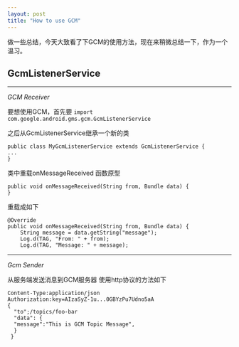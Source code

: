 ```yaml
---
layout: post
title: "How to use GCM"
---
```

做一些总结，今天大致看了下GCM的使用方法，现在来稍微总结一下，作为一个温习。

## **GcmListenerService**
---
*GCM Receiver*

要想使用GCM，首先要
`import com.google.android.gms.gcm.GcmListenerService`

之后从GcmListenerService继承一个新的类

    public class MyGcmListenerService extends GcmListenerService {
    ...
    }
    
  类中重载onMessageReceived
  函数原型
  

    public void onMessageReceived(String from, Bundle data) {
    }
重载成如下

    @Override
    public void onMessageReceived(String from, Bundle data) {
        String message = data.getString("message");
        Log.d(TAG, "From: " + from);
        Log.d(TAG, "Message: " + message);

___
*Gcm Sender*

从服务端发送消息到GCM服务器
使用http协议的方法如下

    Content-Type:application/json
    Authorization:key=AIzaSyZ-1u...0GBYzPu7Udno5aA
    {
      "to";/topics/foo-bar
      "data": {
      "message":"This is GCM Topic Message",
      }
     }
      

  



